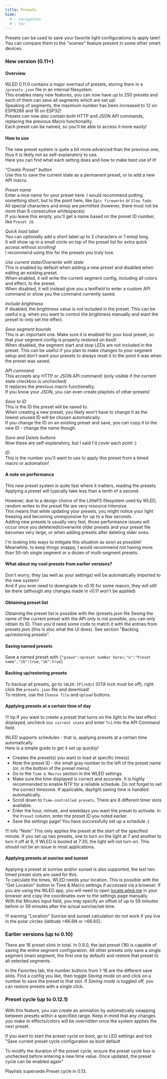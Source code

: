 ```yaml
---
title: Presets
hide:
  # - navigation
  # - toc
---
```


Presets can be used to save your favorite light configurations to apply later!
You can compare them to the "scenes" feature present in some other smart devices.

### New version (0.11+)

#### Overview

WLED 0.11.0 contains a major overhaul of presets, storing them in a `/presets.json` file in an internal filesystem.  
This enables many new features, you can now have up to 250 presets and each of them can save all segments which are set up!  
Speaking of segments, the maximum number has been increased to 12 on ESP8266 and 16 on ESP32!  
Presets can now also contain both HTTP and JSON API commands, replacing the previous Macro functionality.  
Each preset can be named, so you'll be able to access it more easily!  

#### How to use

The new preset system is quite a bit more advanced than the previous one, thus it is likely not as self-explanatory to use.  
Here you can find what each setting does and how to make best use of it!

*"Create Preset" button*  
Use this to save the current state as a permanent preset, or to add a new API macro.

*Preset name*  
Enter a nice name for your preset here. I would recommend putting something short, but to the point here, like `Epic fireworks` or `Slow fade`.  
All special characters and emoji are permitted (however, there must not be more than 6 consecutive whitespaces)  
If you leave this empty, you'll get a name based on the preset ID number, like `Preset 16`.

*Quick load label*  
You can optionally add a short label up to 2 characters or 1 emoji long.  
It will show up in a small circle on top of the preset list for extra quick access without scrolling!  
I recommend using this for the presets you truly love.  

*Use current state/Overwrite with state*  
This is enabled by default when adding a new preset and disabled when editing an existing preset.  
When enabled, it will write the current segment config, including all colors and effect, to the preset.  
When disabled, it will instead give you a textfield to enter a custom API command or show you the command currently saved.  

*Include brightness*  
If disabled, the brightness value is not included in the preset. This can be useful e.g. when you want to control the brightness manually and want the preset to only set the effect.

*Save segment bounds*  
This is an important one. Make sure it is enabled for your boot preset, so that your segment config is properly restored on boot!  
When disabled, the segment start and stop LEDs are not included in the preset. This can be useful if you plan to make changes to your segment setup and don't want your presets to always reset it to the point it was when the preset was saved.

*API command*  
This accepts any HTTP or JSON API command! (only visible if the current state checkbox is unchecked)  
It replaces the previous macro functionality.  
If you know your JSON, you can even create playlists of other presets!

*Save to ID*  
This is the ID the preset will be saved to.  
When creating a new preset, you likely won't have to change it as the lowest unused ID will be chosen automatically.  
If you change the ID on an existing preset and save, you can copy it to the new ID - change the name though.  

*Save and Delete buttons*  
Now these are self-explanatory, but I said I'd cover each point :)

*ID*  
This is the number you'll want to use to apply this preset from a timed macro or automation!  

#### A note on performance

This new preset system is quite fast where it matters, reading the presets.  
Applying a preset will typically take less than a tenth of a second.  

However, due to a design choice of the LittleFS filesystem used by WLED, random writes to the preset file are very resource intensive.  
This means that while updating your presets, you might notice your light freezing and becoming unresponsive for up to a few seconds.  
Adding new presets is usually very fast, those performance issues will occur once you delete/edit/overwrite older presets and your preset file becomes very large, or when adding presets after deleting older ones.

I'm looking into ways to mitigate this situation as soon as possible! Meanwhile, to keep things snappy, I would recommend not having more than 50-ish single segment or a dozen of multi-segment presets.

#### What about my cool presets from earlier versions?

Don't worry, they (as well as your settings) will be automatically imported to the new system!  
And if you ever need to downgrade to v0.10 for some reason, they will still be there (although any changes made in v0.11 won't be applied)

#### Obtaining preset list

Obtaining the preset list is possible with the /presets.json file
Seeing the name of the current preset with the API only is not possible, you can only obtain its ID. Then you'd need some code to match it with the entries from presets.json (this is also what the UI does).  See section "Backing up/restoring presets".

#### Saving named presets

Save a named preset with `{"psave":<preset number here>;"n":"Preset name","ib":true,"sb":true}`

#### Backing up/restoring presets

To backup all presets, go to `[WLED-IP]/edit` (OTA lock must be off), right click the `presets.json` file and download!  
To restore, use the `Choose file` and `Upload` buttons.  

#### Applying presets at a certain time of day

!!! tip
    If you want to create a preset that turns on the light to the last effect displayed, uncheck `Use current state` and enter `T=1` into the API Command field.
    
WLED supports schedules - that is, applying presets at a certain time automatically.  
Here is a simple guide to get it set up quickly!  

- Creates the preset(s) you want to load at specific time(s)  
- Note the preset ID - the small gray number to the left of the preset name (or, in the bottom of the preset menu)  
- Go to the `Time & Macros` section in the WLED settings.  
- Make sure the time displayed is correct and accurate. It is highly recommended to enable NTP for a reliable schedule. Do not forget to set the correct timezone.
If applicable, daylight saving time is handled automatically.  
- Scroll down to `Time-controlled presets`. There are 8 different timer slots available.  
- Enter the hour, minute, and weekdays you want the preset to activate. In the `Preset` column, enter the preset ID you noted earlier.  
- Save the settings page! You have successfully set up a schedule :)  

!!! info "Note"
    This only applies the preset at the _start_ of the specified minute. If you set up two presets, one to turn on the light at 7 and another to turn it off at 8,
    if WLED is booted at 7:30, the light will not turn on. This should not be an issue in most applications.
    
#### Applying presets at sunrise and sunset
    
Applying a preset at sunrise and/or sunset is also supported, the last two timed preset slots are used for this.  
To calculate the times, WLED needs your location. This is possible with the "Get Location" button in Time & Macro settings if accessed via a browser. If you are using the WLED app, you will need to open [locate.wled.me](https://locate.wled.me/) in your browser and copy the coordinates over to the settings page manually.  
With the Minutes input field, you may specify an offset of up to 59 minutes before or 59 minutes after the actual sunrise/set time.

!!! warning "Location"
    Sunrise and sunset calculation do not work if you live in the polar circles (latitude >66.6N or >66.6S).

### Earlier versions (up to 0.10)

There are 16 preset slots in total.
In 0.9.0, the last preset (16) is capable of saving the entire segment configuration. All other presets only save a single segment (main segment, the first one by default) and restore that preset to all selected segments.

In the Favorites tab, the number buttons from 1-16 are the different save slots. Find a config you like, then toggle _Saving mode_ on and click on a number to save the preset to that slot. If _Saving mode_ is toggled off, you can restore presets with a single click.

### Preset cycle (up to 0.12.1)

With this feature, you can create an animation by automatically swapping between presets within a specified range.
Keep in mind that any changes you make to effects/colors will be overridden once the system applies the next preset.

If you want to start the preset cycle on boot, go to LED settings and tick "Save current preset cycle configuration as boot default

To modify the duration of the preset cycle, ensure the preset cycle box is unchecked before entering a new time value. Once updated, the preset cycle can be enabled again"

Playlists supersede Preset cycle in 0.13.
